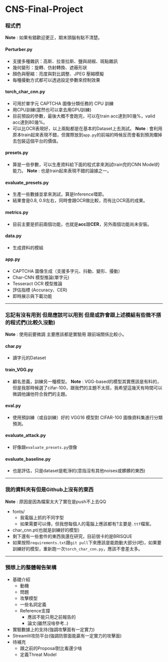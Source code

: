 # CNS-Final-Project
### 程式們
**Note** : 如果有錯歡迎更正，期末頭腦有點不清楚。
#### Perturber.py
- 支援多種雜訊：高斯、拉普拉斯、鹽與胡椒、斑點雜訊
- 幾何變形：旋轉、仿射轉換、遮蔽形狀
- 顏色與壓縮：亮度與對比調整、JPEG 壓縮模擬
- 每種擾動方式都可以透過設定參數來控制效果
#### torch_char_cnn.py
- 可用於單字元 CAPTCHA 圖像分類任務的 CPU 訓練
- 用CPU訓練(當然也可以拿去用GPU訓練)
- 目前預設的參數，最後大概不會跑完，可以在train acc達到90幾%，valid acc達到80幾%。
- 可以比OCR表現好，以上兩點都是在基本的Dataset上去測試。
**Note** : 會利用原本train起來表現不錯，但實際放到```app.py```的前端的時候反而會看到預測爛掉去包裝這個平台的價值。
#### presets.py
- 算是一些參數，可以生產資料給下面的程式拿來測試train完的CNN Model的能力。
**Note** : 也是train起來表現不錯的論據之一。
#### evaluate_presets.py
- 生產一些數據並拿來測試，算是Inference環節。
- 結果會是0.8, 0.9左右，同時會跟OCR做比較，而有比OCR高的成果。
#### metrics.py
- 目前主要是抓前兩個功能，也就是**acc**跟**CER**，另外兩個功能尚未安裝。
#### data.py
- 生成資料的模組
#### app.py
- CAPTCHA 圖像生成（支援多字元、抖動、變形、擾動）
- Char-CNN 模型推論(單字元)
- Tesseract OCR 模型推論
- 評估指標 (Accuracy、CER)
- 即時展示與下載功能
---
### 忘記有沒有用到 但是應該可以用到 但是或許會跟上述模組有些微不搭的程式們(比較久沒動)
**Note** : 使用前要微調 主要應該都是實驗用 跟前端關係比較小。
#### char.py
- 讀字元的Dataset
#### train_VGG.py
- 顧名思義，訓練另一種模型。
**Note** : VGG-based的模型其實應該是有料的，但是我那時候選了cifar-100，跟我們的主題不太搭，我希望這幾天有時間可以微調他讓他符合我們的主題。
#### eval.py
- 使用預訓練（或自訓練）好的 VGG16 模型對 CIFAR-100 圖像資料集進行分類預測。
#### evaluate_attack.py
- 好像跟```evaluate_presets.py```很像
#### evaluate_baseline.py
- 也是評估，只是dataset是乾淨的(意指沒有其他noises或髒髒的東西)
---
### 我的資料夾有但是Github上沒有的東西
**Note** : 原因是因為檔案太大了實在是push不上去QQ
- fonts/
    - 我電腦上抓的不同字型
    - 如果需要可以傳，但我想每個人的電腦上應該都有?主要是```.ttf```檔案。
- char_cnn.pt(也就是訓練好的模型)
- 剩下還有一些套件的東西我還在研究，目前很卡的是BRISQUE
- 如果按照```requirements.txt```跟```git pull```下來應該是能跑動大部分(吧)，如果要訓練好的模型，重新跑一次```torch_char_cnn.py```，應該不會差太多。
---
### 預想上的整體報告架構
- 基礎介紹
    - 動機
    - 問題
    - 攻擊模型
    - 一些名詞定義
    - Reference支撐
        - 應該不能只用之前報告的
        - 論文(雖然沒啥參考..)
- 實驗數據上的支持(強調攻擊面有一定實力)
- Streamlit攻防平台(強調防禦面能贏有一定實力的攻擊面)
- 待補充
    - 跟之前的Proposal對比看還少啥
    - 定義Threat Model
